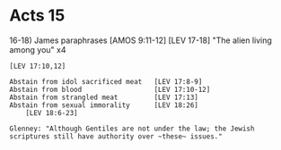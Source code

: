 # Acts 15


16-18) James paraphrases [AMOS 9:11-12]
	[LEV 17-18] "The alien living among you" x4

	[LEV 17:10,12]

	Abstain from idol sacrificed meat 	[LEV 17:8-9]
	Abstain from blood 					[LEV 17:10-12]
	Abstain from strangled meat 		[LEV 17:13]
	Abstain from sexual immorality		[LEV 18:26]
		[LEV 18:6-23]

	Glenney: "Although Gentiles are not under the law; the Jewish scriptures still have authority over ~these~ issues."
